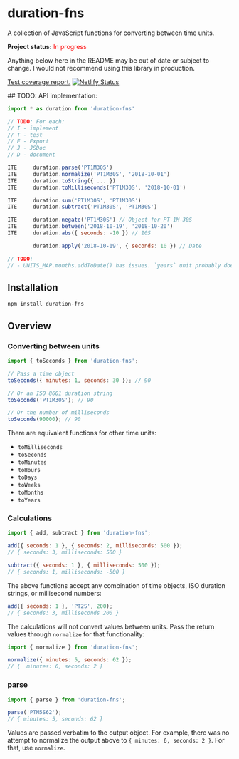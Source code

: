 # duration-fns

A collection of JavaScript functions for converting between time units.

**Project status:** <span style="color: red;">In progress</span>

Anything below here in the README may be out of date or subject to change. I would not recommend using this library in production.

[Test coverage report.](https://duration-fns-coverage.netlify.com/) [![Netlify Status](https://api.netlify.com/api/v1/badges/1c8db14f-4d92-41b0-a9da-32f7bcc5c17a/deploy-status)](https://app.netlify.com/sites/duration-fns-coverage/deploys)

## TODO: API implementation:

```javascript
import * as duration from 'duration-fns'

// TODO: For each:
// I - implement
// T - test
// E - Export
// J - JSDoc
// D - document

ITE     duration.parse('PT1M30S')
ITE     duration.normalize('PT1M30S', '2018-10-01')
ITE     duration.toString({ ... })
ITE     duration.toMilliseconds('PT1M30S', '2018-10-01')

ITE     duration.sum('PT1M30S', 'PT1M30S')
ITE     duration.subtract('PT1M30S', 'PT1M30S')

ITE     duration.negate('PT1M30S') // Object for PT-1M-30S
ITE     duration.between('2018-10-19', '2018-10-20')
ITE     duration.abs({ seconds: -10 }) // 10S

        duration.apply('2018-10-19', { seconds: 10 }) // Date

// TODO:
// - UNITS_MAP.months.addToDate() has issues. `years` unit probably does too. Look at what date-fns do.
```

## Installation

`npm install duration-fns`

## Overview

### Converting between units

```javascript
import { toSeconds } from 'duration-fns';

// Pass a time object
toSeconds({ minutes: 1, seconds: 30 }); // 90

// Or an ISO 8601 duration string
toSeconds('PT1M30S'); // 90

// Or the number of milliseconds
toSeconds(90000); // 90
```

There are equivalent functions for other time units:

- `toMilliseconds`
- `toSeconds`
- `toMinutes`
- `toHours`
- `toDays`
- `toWeeks`
- `toMonths`
- `toYears`

### Calculations

```javascript
import { add, subtract } from 'duration-fns';

add({ seconds: 1 }, { seconds: 2, milliseconds: 500 });
// { seconds: 3, milliseconds: 500 }

subtract({ seconds: 1 }, { milliseconds: 500 });
// { seconds: 1, milliseconds: -500 }
```

The above functions accept any combination of time objects, ISO duration strings, or millisecond numbers:

```javascript
add({ seconds: 1 }, 'PT2S', 200);
// { seconds: 3, milliseconds 200 }
```

The calculations will not convert values between units. Pass the return values through `normalize` for that functionality:

```javascript
import { normalize } from 'duration-fns';

normalize({ minutes: 5, seconds: 62 });
// {  minutes: 6, seconds: 2 }
```

### parse

```javascript
import { parse } from 'duration-fns';

parse('PTM5S62');
// { minutes: 5, seconds: 62 }
```

Values are passed verbatim to the output object. For example, there was no attempt to normalize the output above to `{ minutes: 6, seconds: 2 }`. For that, use `normalize`.
